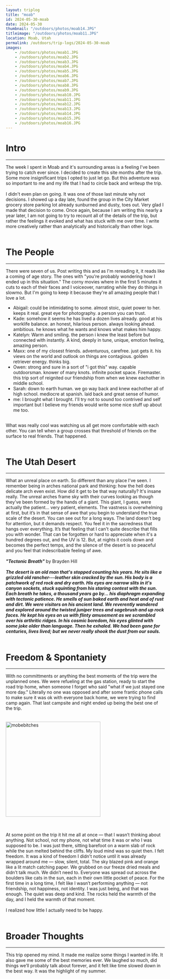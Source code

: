 ```yaml
---
layout: triplog
title: "moab"
id: 2024-05-30-moab
date: 2024-05-30
thumbnail: "/outdoors/photos/moab14.JPG"
titleimage: "/outdoors/photos/moab11.JPG"
location: Moab, Utah
permalink: /outdoors/trip-logs/2024-05-30-moab
images: 
    - /outdoors/photos/moab1.JPG
    - /outdoors/photos/moab2.JPG
    - /outdoors/photos/moab3.JPG
    - /outdoors/photos/moab4.JPG
    - /outdoors/photos/moab5.JPG
    - /outdoors/photos/moab6.JPG
    - /outdoors/photos/moab7.JPG
    - /outdoors/photos/moab8.JPG
    - /outdoors/photos/moab9.JPG
    - /outdoors/photos/moab10.JPG
    - /outdoors/photos/moab11.JPG
    - /outdoors/photos/moab12.JPG
    - /outdoors/photos/moab13.JPG
    - /outdoors/photos/moab14.JPG
    - /outdoors/photos/moab15.JPG
    - /outdoors/photos/moab16.JPG
---
```


# Intro
---
The week I spent in Moab and it's surrounding areas is a feeling I've been trying to catch ever since. I decided to create this site months after the trip.  Some more insignificant trips I opted to just let go. But this adventure was so important to me and my life that I had to circle back and writeup the trip. 
<br/><br/>
I didn't even plan on going. It was one of those last minute why not decisions. I showed up a day late, found the group in the City Market grocery store parking lot already sunburned and dusty, toes out. Very glad I made that decision to come.
Once again, because I am writing this nearly a year later, I am not going to try to recount all of the details of the trip, but rather the feelings it evoked and what has stuck with me over time. I write more creatively rather than analytically and historically than other logs. 
<br/><br/>

# The People
---
There were seven of us. Post writing this and as I'm rereading it, it reads like a coming of age story. The ones with "you're probably wondering how I ended up in this situation." The corny movies where in the first 5 minutes it cuts to each of their faces and I voiceover, narrating while they do things in slowmo. But I'm going to keep it because they're all amazing people that I love a lot. 

- Abigail: could be intimidating to some. almost stoic, quiet power to her. keeps it real. great eye for photography. a person you can trust.
- Kade: somehow it seems he has lived a dozen lives already. good at his worklife balance. an honest, hilarious person. always looking ahead. ambitious. he knows what he wants and knows what makes him happy. 
- Katelyn: Warm and smiling. the person i knew the least before but connected with instantly. A kind, deeply in tune, unique, emotion feeling, amazing person. 
- Maxx: one of my closest friends. adventurous, carefree. just gets it. his views on the world and outlook on things are contagious. golden retriever energy. thinks big.  
- Owen: strong and sure in a sort of "i got this" way. capable outdoorsman. knower of many knots. infinite pocket space. Firemaster. this trip sort of reignited our friendship from when we knew eachother in middle school.
 - Sarah: down to earth human. we go way back and knew eachother all of high school. mediocre at spanish. laid back and great sense of humor. 
- me: I brought what I brought. I'll try not to sound too contrived and self important but I believe my friends would write some nice stuff up about me too.
<br/><br/>

What was really cool was watching us all get more comfortable with each other. You can tell when a group crosses that threshold of friends on the surface to real friends. That happened.
<br/><br/>

# The Utah Desert
---
What an unreal place on earth. So different than any place I've seen. I remember being in arches national park and thinking: how the hell does delicate arch even exist. How did it get to be that way naturally? It's insane really. The unreal arches frame sky with their curves looking as though they’ve been formed by the hands of a giant. This giant, I guess, were actually the patient... very patient, elements. The vastness is overwhelming at first, but it’s in that sense of awe that you begin to understand the true scale of the desert. You can see out for a long ways. The land doesn’t beg for attention, but it demands respect. You feel it in the sacredness that hangs over everything. It’s that feeling that I can't quite describe that fills you with wonder. That can be forgotten or hard to appreciate when it's a hundred degrees out, and the UV is 12. But, at nights it cools down and becomes the perfect temps, and the silence of the desert is so peaceful and you feel that indescribable feeling of awe. 
<br/><br/>
***"Tectonic Breath"*** by Brayden Hill
<br/><br/>
***The desert is an old man that's stopped counting his years. He sits like a grizzled old rancher---leather skin cracked by the sun. His body is a patchwork of red rock and dry earth. His eyes are narrow slits in it's canyon sockets, stuck squinting from his staring contest with the sun. Each breath he takes, a thousand years go by... his diaphragm expanding with tectonic patience. He smells of  sun baked earth and heat and of rust and dirt. We were visitors on his ancient land. We reverently wandered and explored around the twisted juniper trees and sagebrush and up rock faces. He kept his eyes on us with flinty amusement as we scrambled over his arthritic ridges. In his cosmic boredom, his eyes glinted with some joke older than language. Then he exhaled. We had been gone for centuries, lives lived; but we never really shook the dust from our souls.***
<br/><br/>

# Freedom & Spontaniety
---
With no committments or anything the best moments of the trip were the unplanned ones. We were refueling at the gas station, ready to start the road trip home, when someone I forget who said "what if we just stayed one more day." Literally no one was opposed and after some frantic phone calls to make sure it was ok with everyone back home, we were trying to find camp again. That last campsite and night ended up being the best one of the trip.  
<br/><br/>
<img src="../photos/moab17.JPG" alt="mobebitches" width="300"/>


<br/><br/>
At some point on the trip it hit me all at once — that I wasn’t thinking about anything. Not school, not my phone, not what time it was or who I was supposed to be. I was just there, sitting barefoot on a warm slab of rock while the sun melted behind the cliffs. My loud mind was so quiet then. I felt freedom. It was a kind of freedom I didn't notice until it was already wrapped around me — slow, silent, total. The sky blazed pink and orange like a lit match catching paper. We grubbed on our freeze dried meals and didn’t talk much. We didn’t need to. Everyone was spread out across the boulders like cats in the sun, each in their own little pocket of peace. For the first time in a long time, I felt like I wasn’t performing anything — not friendship, not happiness, not identity. I was just being, and that was enough. The quiet was deep and kind. The rocks held the warmth of the day, and I held the warmth of that moment.
<br/><br/>
I realized how little I actually need to be happy. 
<br/><br/>
# Broader Thoughts
---
This trip opened my mind. It made me realize some things I wanted in life. It also gave me some of the best memories ever. We laughed so much, did things we’ll probably talk about forever, and it felt like time slowed down in the best way. It was the highlight of my summer. 